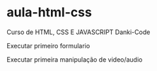 # aula-html-css
Curso de HTML, CSS E JAVASCRIPT Danki-Code

<p>Executar primeiro formulario</p>

<a href="https://augustgui18.github.io/aula-html-css/formulario%20css/index.html"></a>
   
<p>Executar primeira manipulação de video/audio</p>

<a href="https://augustgui18.github.io/aula-html-css/modulo-html/video-audio.html"></a>